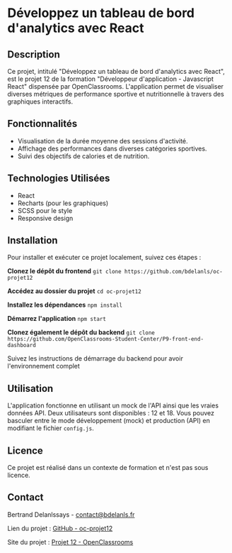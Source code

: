 # Développez un tableau de bord d'analytics avec React

## Description

Ce projet, intitulé "Développez un tableau de bord d'analytics avec React", est le projet 12 de la formation "Développeur d'application - Javascript React" dispensée par OpenClassrooms. L'application permet de visualiser diverses métriques de performance sportive et nutritionnelle à travers des graphiques interactifs.

## Fonctionnalités

- Visualisation de la durée moyenne des sessions d'activité.
- Affichage des performances dans diverses catégories sportives.
- Suivi des objectifs de calories et de nutrition.

## Technologies Utilisées

- React
- Recharts (pour les graphiques)
- SCSS pour le style
- Responsive design

## Installation

Pour installer et exécuter ce projet localement, suivez ces étapes :

**Clonez le dépôt du frontend**
```git clone https://github.com/bdelanls/oc-projet12```

**Accédez au dossier du projet**
```cd oc-projet12```

**Installez les dépendances**
```npm install```

**Démarrez l'application**
```npm start```

**Clonez également le dépôt du backend**
```git clone https://github.com/OpenClassrooms-Student-Center/P9-front-end-dashboard```

Suivez les instructions de démarrage du backend pour avoir l'environnement complet


## Utilisation

L'application fonctionne en utilisant un mock de l'API ainsi que les vraies données API. Deux utilisateurs sont disponibles : 12 et 18. Vous pouvez basculer entre le mode développement (mock) et production (API) en modifiant le fichier `config.js`.

## Licence

Ce projet est réalisé dans un contexte de formation et n'est pas sous licence.

## Contact

Bertrand Delanlssays - [contact@bdelanls.fr](mailto:contact@bdelanls.fr)

Lien du projet : [GitHub - oc-projet12](https://github.com/bdelanls/oc-projet12)

Site du projet : [Projet 12 - OpenClassrooms](https://p12.oc.bdelanls.fr/)

